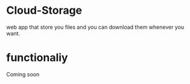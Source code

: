 # Cloud-Storage
web app that store you files and you can download them whenever you want.

# functionaliy
Coming soon
